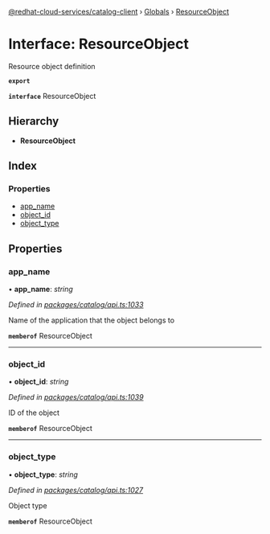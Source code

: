 [@redhat-cloud-services/catalog-client](../README.md) › [Globals](../globals.md) › [ResourceObject](resourceobject.md)

# Interface: ResourceObject

Resource object definition

**`export`** 

**`interface`** ResourceObject

## Hierarchy

* **ResourceObject**

## Index

### Properties

* [app_name](resourceobject.md#app_name)
* [object_id](resourceobject.md#object_id)
* [object_type](resourceobject.md#object_type)

## Properties

###  app_name

• **app_name**: *string*

*Defined in [packages/catalog/api.ts:1033](https://github.com/RedHatInsights/javascript-clients/blob/master/packages/catalog/api.ts#L1033)*

Name of the application that the object belongs to

**`memberof`** ResourceObject

___

###  object_id

• **object_id**: *string*

*Defined in [packages/catalog/api.ts:1039](https://github.com/RedHatInsights/javascript-clients/blob/master/packages/catalog/api.ts#L1039)*

ID of the object

**`memberof`** ResourceObject

___

###  object_type

• **object_type**: *string*

*Defined in [packages/catalog/api.ts:1027](https://github.com/RedHatInsights/javascript-clients/blob/master/packages/catalog/api.ts#L1027)*

Object type

**`memberof`** ResourceObject
